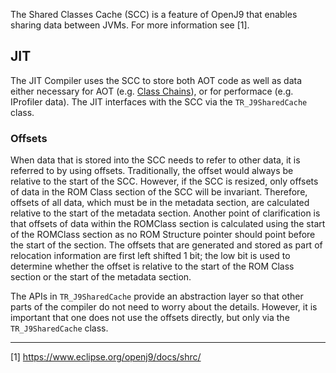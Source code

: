 <!--
Copyright (c) 2019, 2021 IBM Corp. and others

This program and the accompanying materials are made available under
the terms of the Eclipse Public License 2.0 which accompanies this
distribution and is available at https://www.eclipse.org/legal/epl-2.0/
or the Apache License, Version 2.0 which accompanies this distribution and
is available at https://www.apache.org/licenses/LICENSE-2.0.

This Source Code may also be made available under the following
Secondary Licenses when the conditions for such availability set
forth in the Eclipse Public License, v. 2.0 are satisfied: GNU
General Public License, version 2 with the GNU Classpath
Exception [1] and GNU General Public License, version 2 with the
OpenJDK Assembly Exception [2].

[1] https://www.gnu.org/software/classpath/license.html
[2] http://openjdk.java.net/legal/assembly-exception.html

SPDX-License-Identifier: EPL-2.0 OR Apache-2.0 OR GPL-2.0 WITH Classpath-exception-2.0 OR LicenseRef-GPL-2.0 WITH Assembly-exception
-->

The Shared Classes Cache (SCC) is a feature of OpenJ9 that enables sharing 
data between JVMs. For more information see [1].

## JIT

The JIT Compiler uses the SCC to store both AOT code as well as data either
necessary for AOT 
(e.g. [Class Chains](https://github.com/eclipse/openj9/blob/master/doc/compiler/aot/ClassChains.md)),
or for performace (e.g. IProfiler data). The JIT interfaces with the SCC via
the `TR_J9SharedCache` class.

### Offsets

When data that is stored into the SCC needs to refer to other data, it is
referred to by using offsets. Traditionally, the offset would always be
relative to the start of the SCC. However, if the SCC is resized, only 
offsets of data in the ROM Class section of the SCC will be invariant. 
Therefore, offsets of all data, which must be in the metadata section,
are calculated relative to the start of the metadata section. Another 
point of clarification is that offsets of data within the ROMClass section 
is calculated using the start of the ROMClass section as no ROM Structure 
pointer should point before the start of the section. The offsets that
are generated and stored as part of relocation information are first
left shifted 1 bit; the low bit is used to determine whether the offset
is relative to the start of the ROM Class section or the start of the
metadata section.

The APIs in `TR_J9SharedCache` provide an abstraction layer so that
other parts of the compiler do not need to worry about the details. 
However, it is important that one does not use the offsets directly, but
only via the `TR_J9SharedCache` class.

<hr/>

[1] https://www.eclipse.org/openj9/docs/shrc/ 

